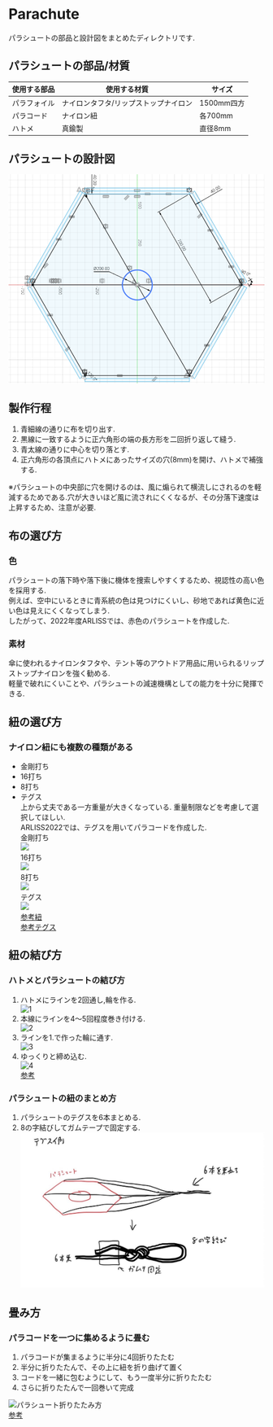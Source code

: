 # Parachute
パラシュートの部品と設計図をまとめたディレクトリです.

## パラシュートの部品/材質
|使用する部品|使用する材質|サイズ|
|----|-----|------|
|パラフォイル|ナイロンタフタ/リップストップナイロン|1500mm四方|
|パラコード|ナイロン紐|各700mm|
|ハトメ|真鍮製|直径8mm|

## パラシュートの設計図
![parachute](/Design-Data/Mechanic/Parachute/figures/parachute.png)

## 製作行程
1. 青細線の通りに布を切り出す.
2. 黒線に一致するように正六角形の端の長方形を二回折り返して縫う.
3. 青太線の通りに中心を切り落とす.
4. 正六角形の各頂点にハトメにあったサイズの穴(8mm)を開け、ハトメで補強する.  

※パラシュートの中央部に穴を開けるのは、風に煽られて横流しにされるのを軽減するためである.穴が大きいほど風に流されにくくなるが、その分落下速度は上昇するため、注意が必要.

## 布の選び方
### 色
パラシュートの落下時や落下後に機体を捜索しやすくするため、視認性の高い色を採用する.  
例えば、空中にいるときに青系統の色は見つけにくいし、砂地であれば黄色に近い色は見えにくくなってしまう.  
したがって、2022年度ARLISSでは、赤色のパラシュートを作成した.
### 素材
傘に使われるナイロンタフタや、テント等のアウトドア用品に用いられるリップストップナイロンを強く勧める.  
軽量で破れにくいことや、パラシュートの減速機構としての能力を十分に発揮できる.


## 紐の選び方
### ナイロン紐にも複数の種類がある
- 金剛打ち
- 16打ち
- 8打ち
- テグス  
上から丈夫である一方重量が大きくなっている.
重量制限などを考慮して選択してほしい.  
ARLISS2022では、テグスを用いてパラコードを作成した.  
    金剛打ち  
    <img src="https://www.taisei-mfg.co.jp/images/L/kongo.jpg" width="280">  
    16打ち  
    <img src="https://www.taisei-mfg.co.jp/images/L/16uti.jpg" width="280">  
    8打ち  
    <img src="https://www.taisei-mfg.co.jp/images/L/8uti.jpg" width="280">  
    テグス  
    <img src="https://tsuri-labo.jp/wp-content/uploads/2020/09/5d5b51001cd5a79c902deb703dee00a7-1536x1024.jpeg" width="280">  
    [参考紐](https://www.taisei-mfg.co.jp/lesson.html)  
    [参考テグス](https://tsuri-labo.jp/word/24268#google_vignette)
    
## 紐の結び方
### ハトメとパラシュートの結び方
1. ハトメにラインを2回通し,輪を作る.  
![1](https://www.seaguar.ne.jp/knot/parts/img/05_1.png)  
1. 本線にラインを4〜5回程度巻き付ける.  
![2](https://www.seaguar.ne.jp/knot/parts/img/05_2.png)  
1. ラインを1.で作った輪に通す.  
![3](https://www.seaguar.ne.jp/knot/parts/img/05_3.png)  
1. ゆっくりと締め込む.  
![4](https://www.seaguar.ne.jp/knot/parts/img/05_4.png)  
[参考](https://www.seaguar.ne.jp/knot/parts/parts_5.html)  
### パラシュートの紐のまとめ方
1. パラシュートのテグスを6本まとめる.  
1. 8の字結びしてガムテープで固定する.
![paracode](/Design-Data/Mechanic/Parachute/figures/paracode.jpg)  

## 畳み方
### パラコードを一つに集めるように畳む
1. パラコードが集まるように半分に4回折りたたむ
2. 半分に折りたたんで、その上に紐を折り曲げて置く
3. コードを一緒に包むようにして、もう一度半分に折りたたむ
4. さらに折りたたんで一回巻いて完成  

![パラシュート折りたたみ方](https://livedoor.blogimg.jp/computer_club/imgs/5/9/59d1e3ee-s.png)  
[参考](http://joujaku-pc-club.blog.jp/archives/5920767.html)